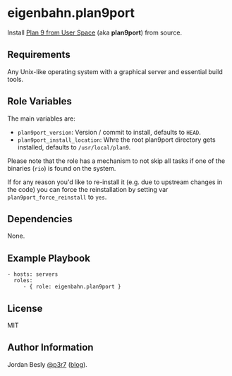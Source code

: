 eigenbahn.plan9port
=========

Install [Plan 9 from User Space](https://9fans.github.io/plan9port/) (aka **plan9port**) from source.


Requirements
------------

Any Unix-like operating system with a graphical server and essential build tools.


Role Variables
--------------

The main variables are:

 - `plan9port_version`: Version / commit to install, defaults to `HEAD`.
 - `plan9port_install_location`: Whre the root plan9port directory gets installed, defaults to `/usr/local/plan9`.

 Please note that the role has a mechanism to not skip all tasks if one of the binaries (`rio`) is found on the system.

If for any reason you'd like to re-install it (e.g. due to upstream changes in the code) you can force the reinstallation by setting var `plan9port_force_reinstall` to `yes`.


Dependencies
------------

None.


Example Playbook
----------------

    - hosts: servers
      roles:
         - { role: eigenbahn.plan9port }


License
-------

MIT


Author Information
------------------

Jordan Besly [@p3r7](https://github.com/p3r7) ([blog](https://www.eigenbahn.com/)).
